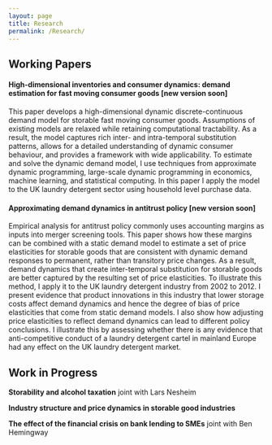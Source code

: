 ```yaml
---
layout: page
title: Research
permalink: /Research/
---
```


## Working Papers

#### High-dimensional inventories and consumer dynamics: demand estimation for fast moving consumer goods [new version soon]

<!--**[High-dimensional inventories and consumer dynamics: demand estimation for fast moving consumer goods](../assets/workingpapers/AlanCrawfordJMP.pdf)**-->

This paper develops a high-dimensional dynamic discrete-continuous demand model for storable fast moving consumer goods. Assumptions of existing models are relaxed while retaining computational tractability. As a result, the model captures rich inter- and intra-temporal substitution patterns, allows for a detailed understanding of dynamic consumer behaviour, and provides a framework with wide applicability. To estimate and solve the dynamic demand model, I use techniques from approximate dynamic programming, large-scale dynamic programming in economics, machine learning, and statistical computing. In this paper I apply the model to the UK laundry detergent sector using household level purchase data.

#### Approximating demand dynamics in antitrust policy [new version soon]

<!--**[Approximating demand dynamics in antitrust policy](../assets/workingpapers/Crawford_AppxDemandDynamics.pdf)**-->

Empirical analysis for antitrust policy commonly uses accounting margins as inputs into merger screening tools. This paper shows how these margins can be combined with a static demand model to estimate a set of price elasticities for storable goods that are consistent with dynamic demand responses to permanent, rather than transitory price changes. As a result, demand dynamics that create inter-temporal substitution for storable goods are better captured by the resulting set of price elasticities. To illustrate this method, I apply it to the UK laundry detergent industry from 2002 to 2012. I present evidence that product innovations in this industry that lower storage costs affect demand dynamics and hence the degree of bias of price elasticities that come from static demand models. I also show how adjusting price elasticities to reflect demand dynamics can lead to different policy conclusions. I illustrate this by assessing whether there is any evidence that anti-competitive conduct of a laundry detergent cartel in mainland Europe had any effect on the UK laundry detergent market.

## Work in Progress

**Storability and alcohol taxation** joint with Lars Nesheim  

**Industry structure and price dynamics in storable good industries**

**The effect of the financial crisis on bank lending to SMEs** joint with Ben Hemingway 